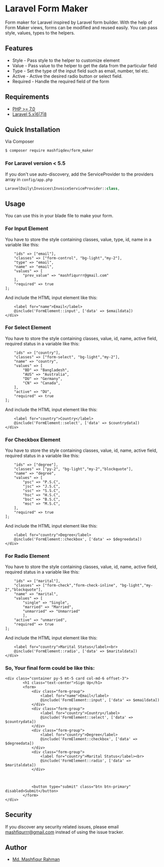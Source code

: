 # Laravel Form Maker

Form maker for Laravel inspired by Laravel form builder. With the help of Form Maker views, forms can be modified and reused easily. You can pass style, values, types to the helpers.


## Features
- Style - Pass style to the helper to customize element
- Value - Pass value to the helper to get the data from the particular field
- Type - Set the type of the input field such as email, number, tel etc.
- Active - Active the desired radio button or select field.
- Required - Handle the required field of the form

## Requirements
- [PHP >= 7.0](http://php.net/)
- [Laravel 5.x|6|7|8](https://github.com/laravel/framework)


## Quick Installation
Via Composer
```bash
$ composer require mashfiqdev/form_maker
```

### For Laravel version < 5.5

If you don't use auto-discovery, add the ServiceProvider to the providers array in `config/app.php`

```php
LaravelDaily\Invoices\InvoiceServiceProvider::class,
```

## Usage
You can use this in your blade file to make your form.

### For Input Element
You have to store the style containing classes, value, type, id, name in a variable like this:

```$emaildata = [
    "ids" => ["email"],
    "classes" => ["form-control", "bg-light","my-2"],
    "type" => "email",
    "name" => "email",
    "values" => [
        "prev_value" => "mashfiqurrr@gmail.com"
    ],
    "required" => true
];
```

And include the HTML input element like this:
```<div class="form-group">
    <label for="name">Email</label>
    @include('FormElement::input', ['data' => $emaildata])
</div>
```

### For Select Element
You have to store the style containing classes, value, id, name, active field, required status in a variable like this:

```$countrydata = [
    "ids" => ["country"],
    "classes" => ["form-select", "bg-light","my-2"],
    "name" => "country",
    "values" => [
        "BD" => "Bangladesh",
        "AUS" => "Australia",
        "DU" => "Germany",
        "CN" => "Canada",       
    ],
    "active" => "DU",
    "required" => true
];
```

And include the HTML input element like this:
```<div class="form-group">
    <label for="country">Country</label>
    @include('FormElement::select', ['data' => $countrydata])
</div>
```

### For Checkbox Element
You have to store the style containing classes, value, id, name, active field, required status in a variable like this:

```$degreedata = [
    "ids" => ["degree"],
    "classes" => ["py-2", "bg-light","my-2","blockquote"],
    "name" => "degree",
    "values" => [
        "psc" => "P.S.C",
        "jsc" => "J.S.C",
        "ssc" => "S.S.C",
        "hsc" => "H.S.C",
        "bsc" => "B.S.C",
        "msc" => "M.S.C", 
    ],
    "required" => true
];
```

And include the HTML input element like this:
```<div class="form-group">
    <label for="country">Degree</label>
    @include('FormElement::checkbox', ['data' => $degreedata])
</div>
```

### For Radio Element
You have to store the style containing classes, value, id, name, active field, required status in a variable like this:

```$maritaldata = [
    "ids" => ["marital"],
    "classes" => ["form-check","form-check-inline", "bg-light","my-2","blockquote"],
    "name" => "marital",
    "values" => [
        "single" => "Single",
        "married" => "Married",
        "unmarried" => "Unmarried"
        ],
    "active" => "unmarried",
    "required" => true
];
```

And include the HTML input element like this:
```<div class="form-group">
    <label for="country">Marital Status</label><br>
    @include('FormElement::radio', ['data' => $maritaldata])
</div>
```

### So, Your final form could be like this:

```
<div class="container py-5 mt-5 card col-md-6 offset-3">
        <h1 class="text-center">Sign Up</h1>
        <form>
            <div class="form-group">
                <label for="name">Email</label>
                @include('FormElement::input', ['data' => $emaildata])
            </div>
            <div class="form-group">
                <label for="country">Country</label>
                @include('FormElement::select', ['data' => $countrydata])
            </div>
            <div class="form-group">
                <label for="country">Degree</label>
                @include('FormElement::checkbox', ['data' => $degreedata])
            </div>
            <div class="form-group">
                <label for="country">Marital Status</label><br>
                @include('FormElement::radio', ['data' => $maritaldata])
            </div>
            


            <button type="submit" class="btn btn-primary" disabled>Submit</button>
        </form>
</div>
```


## Security

If you discover any security related issues, please email mashfiqurrr@gmail.com instead of using the issue tracker.

## Author

- [Md. Mashfiqur Rahman](https://github.com/Mashfiqur)
